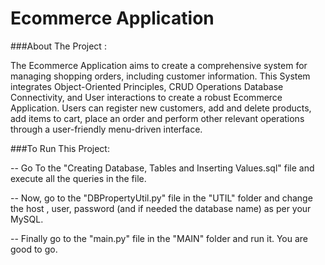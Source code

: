 #  Ecommerce Application     

###About The Project :     

The Ecommerce Application aims to create a comprehensive system for managing shopping orders, including customer information. This System integrates Object-Oriented Principles, CRUD Operations Database Connectivity, and User interactions to create a robust Ecommerce Application. Users can register new customers, add and delete products, add items to cart, place an order and perform other relevant operations through a user-friendly menu-driven interface.   

       
###To Run This Project:     

-- Go To the "Creating Database, Tables and Inserting Values.sql" file and execute all the queries in the file.     

-- Now, go to the "DBPropertyUtil.py" file in the "UTIL" folder and change the host , user, password (and if needed the database name) as per your MySQL.     

-- Finally go to the "main.py" file in the "MAIN" folder and run it. You are good to go.      
